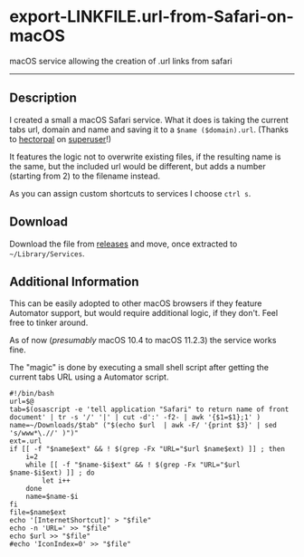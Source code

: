 # export-LINKFILE.url-from-Safari-on-macOS
macOS service allowing the creation of .url links from safari

- - - - - - -

## Description
I created a small a macOS Safari service. What it does is taking the current tabs url, domain and name and saving it to a `$name ($domain).url`. (Thanks to [hectorpal](https://superuser.com/users/43193/hectorpal) on [superuser](https://superuser.com/a/1092686)!)

It features the logic not to overwrite existing files, if the resulting name is the same, but the included url would be different, but adds a number (starting from 2) to the filename instead.

As you can assign custom shortcuts to services I choose `ctrl s`.

## Download
Download the file from [releases](https://github.com/Rastafabisch/export-LINKFILE.url-from-Safari-on-macOS/releases) and move, once extracted to `~/Library/Services`.

## Additional Information
This can be easily adopted to other macOS browsers if they feature Automator support, but would require additional logic, if they don't. Feel free to tinker around. 

As of now (*presumably* macOS 10.4 to macOS 11.2.3) the service works fine.

The "magic" is done by executing a small shell script after getting the current tabs URL using a Automator script.
```
#!/bin/bash
url=$@
tab=$(osascript -e 'tell application "Safari" to return name of front document' | tr -s '/' '|' | cut -d':' -f2- | awk '{$1=$1};1' )
name=~/Downloads/$tab" ("$(echo $url  | awk -F/ '{print $3}' | sed 's/www*\.//' )")"
ext=.url
if [[ -f "$name$ext" && ! $(grep -Fx "URL="$url $name$ext) ]] ; then
    i=2
    while [[ -f "$name-$i$ext" && ! $(grep -Fx "URL="$url $name-$i$ext) ]] ; do
   		let i++
    done
    name=$name-$i
fi
file=$name$ext
echo '[InternetShortcut]' > "$file"
echo -n 'URL=' >> "$file"
echo $url >> "$file"
#echo 'IconIndex=0' >> "$file"
```
